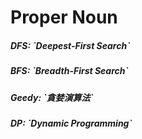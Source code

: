 # Proper Noun

<h5>DFS: `Deepest-First Search`</h5>
<h5>BFS: `Breadth-First Search`</h5>
<h5>Geedy: `貪婪演算法`</h5>
<h5>DP: `Dynamic Programming`</h5>






